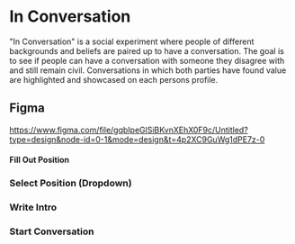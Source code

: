 # In Conversation

"In Conversation" is a social experiment where people of different backgrounds and beliefs are paired up to have a conversation. The goal is to see if people can have a conversation with someone they disagree with and still remain civil. Conversations in which both parties have found value are highlighted and showcased on each persons profile.

## Figma

https://www.figma.com/file/gqbIpeGlSiBKvnXEhX0F9c/Untitled?type=design&node-id=0-1&mode=design&t=4p2XC9GuWg1dPE7z-0

#### Fill Out Position

### Select Position (Dropdown)

### Write Intro

### Start Conversation
